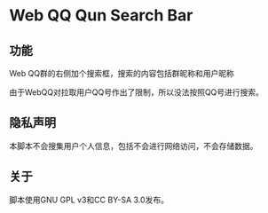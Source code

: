 # Web QQ Qun Search Bar #

## 功能 ##

Web QQ群的右侧加个搜索框，搜索的内容包括群昵称和用户昵称

由于WebQQ对拉取用户QQ号作出了限制，所以没法按照QQ号进行搜索。

## 隐私声明 ##

本脚本不会搜集用户个人信息，包括不会进行网络访问，不会存储数据。

## 关于 ##

脚本使用GNU GPL v3和CC BY-SA 3.0发布。

